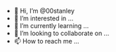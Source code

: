 - 👋 Hi, I’m @00stanley
- 👀 I’m interested in ...
- 🌱 I’m currently learning ...
- 💞️ I’m looking to collaborate on ...
- 📫 How to reach me ...

<!---
00stanley/00stanley is a ✨ special ✨ repository because its `README.md` (this file) appears on your GitHub profile.
You can click the Preview link to take a look at your changes.
--->
